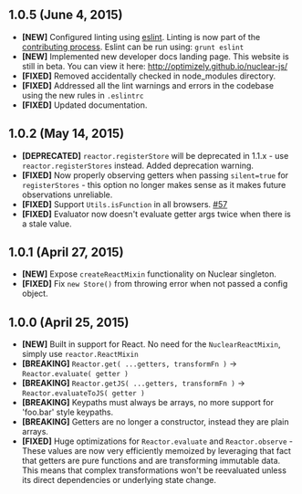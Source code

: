 ## 1.0.5 (June 4, 2015)

- **[NEW]** Configured linting using [eslint](http://eslint.org/). Linting is now part of the [contributing process](https://github.com/optimizely/nuclear-js/blob/master/CONTRIBUTING.md). Eslint can be run using: `grunt eslint`
- **[NEW]** Implemented new developer docs landing page. This website is still in beta. You can view it here: http://optimizely.github.io/nuclear-js/
- **[FIXED]** Removed accidentally checked in node_modules directory.
- **[FIXED]** Addressed all the lint warnings and errors in the codebase using the new rules in `.eslintrc`
- **[FIXED]** Updated documentation.

## 1.0.2 (May 14, 2015)

- **[DEPRECATED]** `reactor.registerStore` will be deprecated in 1.1.x - use `reactor.registerStores` instead.  Added deprecation warning.
- **[FIXED]** Now properly observing getters when passing `silent=true` for `registerStores` - this option no longer makes sense as it makes future observations unreliable.
- **[FIXED]** Support `Utils.isFunction` in all browsers. [#57](https://github.com/optimizely/nuclear-js/pull/57)
- **[FIXED]** Evaluator now doesn't evaluate getter args twice when there is a stale value.

## 1.0.1 (April 27, 2015)

- **[NEW]** Expose `createReactMixin` functionality on Nuclear singleton.
- **[FIXED]** Fix `new Store()` from throwing error when not passed a config object.

## 1.0.0 (April 25, 2015)

- **[NEW]** Built in support for React. No need for the `NuclearReactMixin`, simply use `reactor.ReactMixin`
- **[BREAKING]** `Reactor.get( ...getters, transformFn )` -> `Reactor.evaluate( getter )`
- **[BREAKING]** `Reactor.getJS( ...getters, transformFn )` -> `Reactor.evaluateToJS( getter )`
- **[BREAKING]** Keypaths must always be arrays, no more support for 'foo.bar' style keypaths.
- **[BREAKING]** Getters are no longer a constructor, instead they are plain arrays.
- **[FIXED]** Huge optimizations for `Reactor.evaluate` and `Reactor.observe` - These values are now very efficiently memoized by leveraging that fact that getters are pure functions and are transforming immutable data. This means that complex transformations won't be reevaluated unless its direct dependencies or underlying state change.
